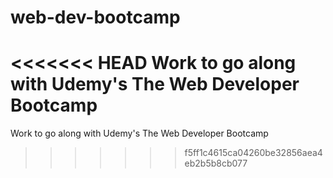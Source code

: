# web-dev-bootcamp
<<<<<<< HEAD
Work to go along with Udemy's The Web Developer Bootcamp
=======
Work to go along with Udemy's The Web Developer Bootcamp
>>>>>>> f5ff1c4615ca04260be32856aea4eb2b5b8cb077

